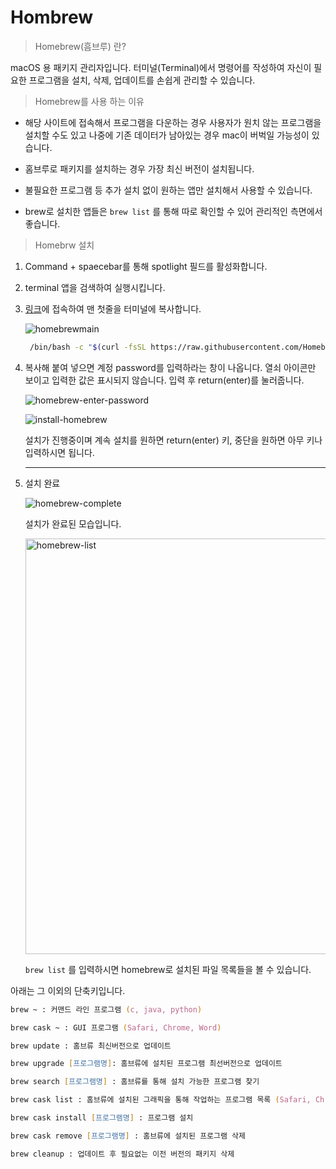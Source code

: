 # Hombrew

>  Homebrew(흠브루) 란?

macOS 용 패키지 관리자입니다. 터미널(Terminal)에서 명령어를 작성하여 자신이 필요한 프로그램을 설치, 삭제, 업데이트를 손쉽게 관리할 수 있습니다.



> Homebrew를 사용 하는 이유

- 해당 사이트에 접속해서 프로그램을 다운하는 경우 사용자가 원치 않는 프로그램을 설치할 수도 있고 나중에 기존 데이터가 남아있는 경우  mac이 버벅일 가능성이 있습니다.

- 홈브루로 패키지를 설치하는 경우 가장 최신 버전이 설치됩니다.

- 불필요한 프로그램 등 추가 설치 없이 원하는 앱만 설치해서 사용할 수 있습니다.

- brew로 설치한 앱들은 ``brew list``  를 통해 따로 확인할 수 있어 관리적인 측면에서 좋습니다.

  

> Homebrw 설치 

1. Command + spaecebar를 통해 spotlight 필드를 활성화합니다.

2. terminal 앱을 검색하여 실행시킵니다.

3. [링크](https://brew.sh/index_ko)에 접속하여 맨 첫줄을 터미널에 복사합니다.

   ![homebrewmain](https://user-images.githubusercontent.com/101630615/172046059-bf14cf9b-6115-4325-ad98-ed77c73dae66.png)

   ```zsh
    /bin/bash -c "$(curl -fsSL https://raw.githubusercontent.com/Homebrew/install/HEAD/install.sh)"
   ```

4. 복사해 붙여 넣으면 계정 password를 입력하라는 창이 나옵니다. 열쇠 아이콘만 보이고 입력한 값은 표시되지 않습니다. 입력 후 return(enter)를 눌러줍니다.

   ![homebrew-enter-password](https://user-images.githubusercontent.com/101630615/172046056-5f527ea2-31bd-4648-b949-2be25b05b46d.png)

   ![install-homebrew](https://user-images.githubusercontent.com/101630615/172046060-9f992510-21ea-4aaf-a645-049eae31e891.png)

   설치가 진행중이며 계속 설치를 원하면 return(enter) 키, 중단을 원하면 아무 키나 입력하시면 됩니다.

   <hr>

5. 설치 완료

   ![homebrew-complete](https://user-images.githubusercontent.com/101630615/172046053-ab5c34a5-c1fe-4976-98cb-d7a2f7f1506d.png)

   설치가 완료된 모습입니다.

   

   <img width="665" alt="homebrew-list" src="https://user-images.githubusercontent.com/101630615/172046057-05aadb2c-d5d8-4efa-88bb-33f8112f9062.png">

   ``brew list`` 를 입력하시면 homebrew로 설치된 파일 목록들을 볼 수 있습니다.



아래는 그 이외의 단축키입니다.

```zsh
brew ~ : 커맨드 라인 프로그램 (c, java, python)

brew cask ~ : GUI 프로그램 (Safari, Chrome, Word)

brew update : 홈브류 최신버전으로 업데이트

brew upgrade [프로그램명]: 홈브류에 설치된 프로그램 최선버전으로 업데이트

brew search [프로그램명] : 홈브류를 통해 설치 가능한 프로그램 찾기

brew cask list : 홈브류에 설치된 그래픽을 통해 작업하는 프로그램 목록 (Safari, Chrom, Word)

brew cask install [프로그램명] : 프로그램 설치

brew cask remove [프로그램명] : 홈브류에 설치된 프로그램 삭제

brew cleanup : 업데이트 후 필요없는 이전 버전의 패키지 삭제
```
